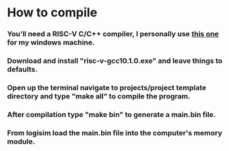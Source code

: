 # How to compile

### You'll need a RISC-V C/C++ compiler, I personally use <a href=" https://gnutoolchains.com/risc-v/"> this one </a> for my windows machine. 

### Download and install "risc-v-gcc10.1.0.exe" and leave things to defaults.

### Open up the terminal navigate to projects/project template directory and type "make all" to compile the program. 

### After compilation type "make bin" to generate a main.bin file.

### From logisim load the main.bin file into the computer's memory module.